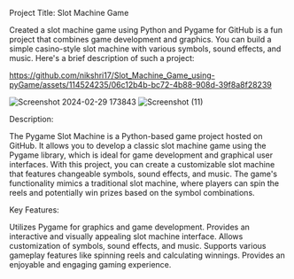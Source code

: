 Project Title: Slot Machine Game

Created a slot machine game using Python and Pygame for GitHub is a fun project that combines game development and graphics. You can build a simple casino-style slot machine with various symbols, sound effects, and music. Here's a brief description of such a project:

https://github.com/nikshri17/Slot_Machine_Game_using-pyGame/assets/114524235/06c12b4b-bc72-4b88-908d-39f8a8f28239

![Screenshot 2024-02-29 173843](https://github.com/nikshri17/Slot_Machine_Game_using-pyGame/assets/114524235/10221011-0b73-44af-a3ae-cc3e43f6945e)
![Screenshot (11)](https://github.com/nikshri17/Slot_Machine_Game_using-pyGame/assets/114524235/8495b617-15a1-44e7-a3f0-dbf43dc87257)

Description:

The Pygame Slot Machine is a Python-based game project hosted on GitHub. It allows you to develop a classic slot machine game using the Pygame library, which is ideal for game development and graphical user interfaces. With this project, you can create a customizable slot machine that features changeable symbols, sound effects, and music. The game's functionality mimics a traditional slot machine, where players can spin the reels and potentially win prizes based on the symbol combinations.

Key Features:

Utilizes Pygame for graphics and game development.
Provides an interactive and visually appealing slot machine interface.
Allows customization of symbols, sound effects, and music.
Supports various gameplay features like spinning reels and calculating winnings.
Provides an enjoyable and engaging gaming experience.

